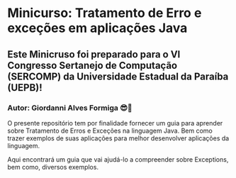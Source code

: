 # Minicurso: Tratamento de Erro e exceções em aplicações Java
## Este Minicruso foi preparado para o **VI Congresso Sertanejo de Computação (SERCOMP)** da Universidade Estadual da Paraíba (UEPB)!

### **Autor:** Giordanni Alves Formiga 😎🔺


O presente repositório tem por finalidade fornecer um guia para aprender sobre Tratamento de Erros e Exceções na linguagem Java. Bem como trazer exemplos de suas aplicações para melhor desenvolver aplicações da linguagem. 

Aqui encontrará um guia que vai ajudá-lo a compreender sobre Exceptions, bem como, diversos exemplos. 
